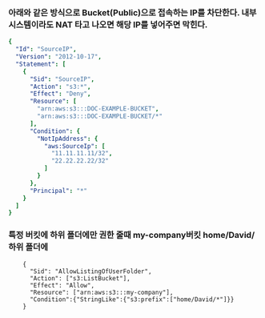 ### 아래와 같은 방식으로 Bucket(Public)으로 접속하는 IP를 차단한다. 내부 시스템이라도 NAT 타고 나오면 해당 IP를 넣어주면 막힌다.

```yml
{
  "Id": "SourceIP",
  "Version": "2012-10-17",
  "Statement": [
    {
      "Sid": "SourceIP",
      "Action": "s3:*",
      "Effect": "Deny",
      "Resource": [
        "arn:aws:s3:::DOC-EXAMPLE-BUCKET",
        "arn:aws:s3:::DOC-EXAMPLE-BUCKET/*"
      ],
      "Condition": {
        "NotIpAddress": {
          "aws:SourceIp": [
            "11.11.11.11/32",
            "22.22.22.22/32"
          ]
        }
      },
      "Principal": "*"
    }
  ]
}
```

### 특정 버킷에 하위 폴더에만 권한 줄때 my-company버킷 home/David/ 하위 폴더에

```
    {
      "Sid": "AllowListingOfUserFolder",
      "Action": ["s3:ListBucket"],
      "Effect": "Allow",
      "Resource": ["arn:aws:s3:::my-company"],
      "Condition":{"StringLike":{"s3:prefix":["home/David/*"]}}
    }
```
